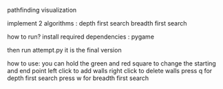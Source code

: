 

pathfinding visualization

implement 2 algorithms : 
depth first search
breadth first search

how to run?
install required dependencies : 
pygame

then run attempt.py it is the final version

how to use:
you can hold the green and red square to change the starting and end point
left click to add walls
right click to delete walls 
press q for depth first search
press w for breadth first search

